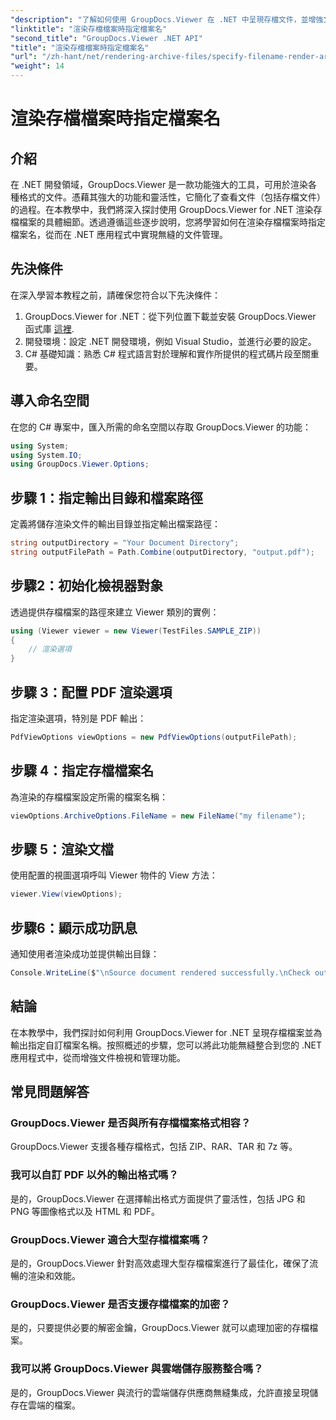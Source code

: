 ```yaml
---
"description": "了解如何使用 GroupDocs.Viewer 在 .NET 中呈現存檔文件，並增強文件管理功能。"
"linktitle": "渲染存檔檔案時指定檔案名"
"second_title": "GroupDocs.Viewer .NET API"
"title": "渲染存檔檔案時指定檔案名"
"url": "/zh-hant/net/rendering-archive-files/specify-filename-render-archive/"
"weight": 14
---
```


# 渲染存檔檔案時指定檔案名

## 介紹
在 .NET 開發領域，GroupDocs.Viewer 是一款功能強大的工具，可用於渲染各種格式的文件。憑藉其強大的功能和靈活性，它簡化了查看文件（包括存檔文件）的過程。在本教學中，我們將深入探討使用 GroupDocs.Viewer for .NET 渲染存檔檔案的具體細節。透過遵循這些逐步說明，您將學習如何在渲染存檔檔案時指定檔案名，從而在 .NET 應用程式中實現無縫的文件管理。
## 先決條件
在深入學習本教程之前，請確保您符合以下先決條件：
1. GroupDocs.Viewer for .NET：從下列位置下載並安裝 GroupDocs.Viewer 函式庫 [這裡](https://releases。groupdocs.com/viewer/net/).
2. 開發環境：設定 .NET 開發環境，例如 Visual Studio，並進行必要的設定。
3. C# 基礎知識：熟悉 C# 程式語言對於理解和實作所提供的程式碼片段至關重要。

## 導入命名空間
在您的 C# 專案中，匯入所需的命名空間以存取 GroupDocs.Viewer 的功能：
```csharp
using System;
using System.IO;
using GroupDocs.Viewer.Options;
```
## 步驟 1：指定輸出目錄和檔案路徑
定義將儲存渲染文件的輸出目錄並指定輸出檔案路徑：
```csharp
string outputDirectory = "Your Document Directory";
string outputFilePath = Path.Combine(outputDirectory, "output.pdf");
```
## 步驟2：初始化檢視器對象
透過提供存檔檔案的路徑來建立 Viewer 類別的實例：
```csharp
using (Viewer viewer = new Viewer(TestFiles.SAMPLE_ZIP))
{
    // 渲染選項
}
```
## 步驟 3：配置 PDF 渲染選項
指定渲染選項，特別是 PDF 輸出：
```csharp
PdfViewOptions viewOptions = new PdfViewOptions(outputFilePath);
```
## 步驟 4：指定存檔檔案名
為渲染的存檔檔案設定所需的檔案名稱：
```csharp
viewOptions.ArchiveOptions.FileName = new FileName("my filename");
```
## 步驟 5：渲染文檔
使用配置的視圖選項呼叫 Viewer 物件的 View 方法：
```csharp
viewer.View(viewOptions);
```
## 步驟6：顯示成功訊息
通知使用者渲染成功並提供輸出目錄：
```csharp
Console.WriteLine($"\nSource document rendered successfully.\nCheck output in {outputDirectory}.");
```

## 結論
在本教學中，我們探討如何利用 GroupDocs.Viewer for .NET 呈現存檔檔案並為輸出指定自訂檔案名稱。按照概述的步驟，您可以將此功能無縫整合到您的 .NET 應用程式中，從而增強文件檢視和管理功能。
## 常見問題解答
### GroupDocs.Viewer 是否與所有存檔檔案格式相容？
GroupDocs.Viewer 支援各種存檔格式，包括 ZIP、RAR、TAR 和 7z 等。
### 我可以自訂 PDF 以外的輸出格式嗎？
是的，GroupDocs.Viewer 在選擇輸出格式方面提供了靈活性，包括 JPG 和 PNG 等圖像格式以及 HTML 和 PDF。
### GroupDocs.Viewer 適合大型存檔檔案嗎？
是的，GroupDocs.Viewer 針對高效處理大型存檔檔案進行了最佳化，確保了流暢的渲染和效能。
### GroupDocs.Viewer 是否支援存檔檔案的加密？
是的，只要提供必要的解密金鑰，GroupDocs.Viewer 就可以處理加密的存檔檔案。
### 我可以將 GroupDocs.Viewer 與雲端儲存服務整合嗎？
是的，GroupDocs.Viewer 與流行的雲端儲存供應商無縫集成，允許直接呈現儲存在雲端的檔案。